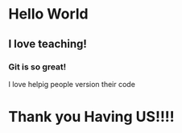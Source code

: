 # Hello World

## I love teaching!

### Git is so great!

I love helpig people version their code

# Thank you Having US!!!!